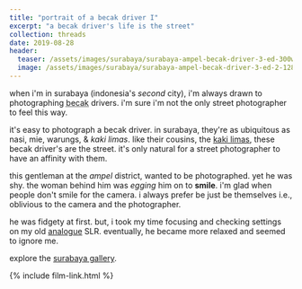 ```yaml
---
title: "portrait of a becak driver I"
excerpt: "a becak driver's life is the street"
collection: threads
date: 2019-08-28
header:
  teaser: /assets/images/surabaya/surabaya-ampel-becak-driver-3-ed-300w.webp
  image: /assets/images/surabaya/surabaya-ampel-becak-driver-3-ed-2-1280w.webp
---
```

when i'm in surabaya (indonesia's *second* city), i'm always drawn to photographing <abbr title="a three-wheeled pedicab where the passengers sit in the front.">becak</abbr> drivers. i'm sure i'm not the only street photographer to feel this way. 

it's easy to photograph a becak driver. in surabaya, they're as ubiquitous as nasi, mie, warungs, &amp; *kaki limas*. like their cousins, the [kaki limas](https://balistreetphotographer.com/2018/03/19/the-kaki-lima-one-of-ubuds-contradictions/), these becak driver's are the street. it's only natural for a street photographer to have an affinity with them.

this gentleman at the _ampel_ district, wanted to be photographed. yet he was shy. the woman behind him was *egging* him on to **smile**. i'm glad when people don't smile for the camera. i always prefer be just be themselves i.e., oblivious to the camera and the photographer.

he was fidgety at first. but, i took my time focusing and checking settings on my old [analogue](/photography/film) SLR. eventually, he became more relaxed and seemed to ignore me.

explore the [surabaya gallery](/photography/surabaya).

{% include film-link.html %}